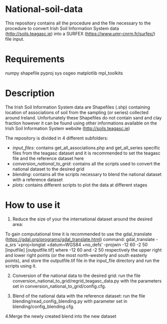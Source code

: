 # National-soil-data

This repository contains all the procedure and the file necessary to the procedure to convert Irish Soil Information System data (http://soils.teagasc.ie) into a SURFEX (https://www.umr-cnrm.fr/surfex/) file input.


# Requirements


numpy
shapefile
pyproj
sys
osgeo
matplotlib
mpl_toolkits

# Description


The Irish Soil Information System data are Shapefiles (.shp) containing location of associations of soil from the sampling (or series) collected around Ireland. Unfortunately these Shapefiles do not contain sand and clay fraction however it can be found using other informations available on the Irish Soil Information System website (http://soils.teagasc.ie)


The repository is divided in 4 different subfolders:
- *input_files*: contains get_all_associations.php and get_all_series specific files from the teagasc dataset and it is recommended to set the teagasc file and the reference dataset here
- *conversion_national_to_grid*: contains all the scripts used to convert the national dataset to the desired grid
- *blending*: contains all the scripts necessary to blend the national dataset with a reference dataset
- *plots*: contains different scripts to plot the data at different stages

 # How to use it
1. Reduce the size of your the international dataset around the desired area:

To gain computational time it is recommended to use the gdal_translate (https://gdal.org/programs/gdal_translate.html) command:
gdal_translate -a_srs ’+proj=longlat +datum=WGS84 +no_defs’ -projwin -12 60 -2 50 [inputfile] [outputfile.tif] 
where -12 60 and -2 50 respectively the upper right and lower right points (or the most north-westerly and
south easterly points), and store the outputfile.tif file in the input_file directory and run the scripts using it.

2. Conversion of the national data to the desired grid:
run the file conversion_national_to_grid/regrid_teagasc_data.py with the parameters set in conversion_national_to_grid/config.cfg.

3. Blend of the national data with the reference dataset:
run the file blending/read_config_blending.py with parameter set in blending/config_blending.cfg.


4.Merge the newly created blend into the new dataset 



